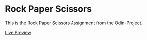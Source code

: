 # Rock Paper Scissors

This is the Rock Paper Scissors Assignment from the Odin-Project.

[Live Preview](https://jntlmb.github.io/rps-odin-project/)